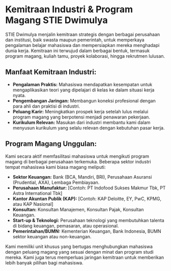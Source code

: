 # Kemitraan Industri & Program Magang STIE Dwimulya

STIE Dwimulya menjalin kemitraan strategis dengan berbagai perusahaan dan institusi, baik swasta maupun pemerintah, untuk memperkaya pengalaman belajar mahasiswa dan mempersiapkan mereka menghadapi dunia kerja. Kemitraan ini terwujud dalam berbagai bentuk, termasuk program magang, kuliah tamu, proyek kolaborasi, hingga rekrutmen lulusan.

## Manfaat Kemitraan Industri:

*   **Pengalaman Praktis:** Mahasiswa mendapatkan kesempatan untuk mengaplikasikan teori yang dipelajari di kelas ke dalam situasi kerja nyata.
*   **Pengembangan Jaringan:** Membangun koneksi profesional dengan para ahli dan praktisi di industri.
*   **Peluang Karir:** Meningkatkan prospek kerja setelah lulus melalui program magang yang berpotensi menjadi penawaran pekerjaan.
*   **Kurikulum Relevan:** Masukan dari industri membantu kami dalam menyusun kurikulum yang selalu relevan dengan kebutuhan pasar kerja.

## Program Magang Unggulan:

Kami secara aktif memfasilitasi mahasiswa untuk mengikuti program magang di berbagai perusahaan terkemuka. Beberapa sektor industri tempat mahasiswa kami biasa magang meliputi:

*   **Sektor Keuangan:** Bank (BCA, Mandiri, BRI), Perusahaan Asuransi (Prudential, AXA), Lembaga Pembiayaan.
*   **Perusahaan Manufaktur:** [Contoh: PT Indofood Sukses Makmur Tbk, PT Astra International Tbk]
*   **Kantor Akuntan Publik (KAP):** [Contoh: KAP Deloitte, EY, PwC, KPMG, atau KAP Nasional]
*   **Konsultan:** Konsultan Manajemen, Konsultan Pajak, Konsultan Keuangan.
*   **Start-up & Teknologi:** Perusahaan teknologi yang membutuhkan talenta di bidang keuangan, pemasaran, atau operasional.
*   **Pemerintahan/BUMN:** Kementerian Keuangan, Bank Indonesia, BUMN sektor keuangan atau non-keuangan.

Kami memiliki unit khusus yang bertugas menghubungkan mahasiswa dengan peluang magang yang sesuai dengan minat dan program studi mereka. Kami juga terus memperluas jaringan kemitraan untuk memberikan lebih banyak pilihan bagi mahasiswa.

